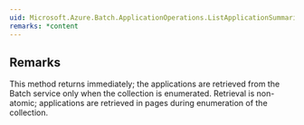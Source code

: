 ```yaml
---  
uid: Microsoft.Azure.Batch.ApplicationOperations.ListApplicationSummaries(Microsoft.Azure.Batch.DetailLevel,System.Collections.Generic.IEnumerable{Microsoft.Azure.Batch.BatchClientBehavior})  
remarks: *content  
---  
```

  
## Remarks  
 This method returns immediately; the applications are retrieved from the Batch service only when the collection is enumerated.             Retrieval is non-atomic; applications are retrieved in pages during enumeration of the collection.